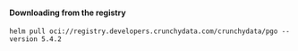 #### Downloading from the registry
```hcl
helm pull oci://registry.developers.crunchydata.com/crunchydata/pgo --version 5.4.2
```